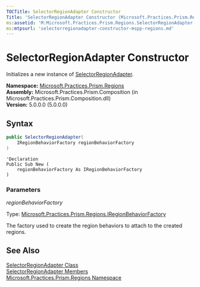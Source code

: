 ```yaml
---
TOCTitle: SelectorRegionAdapter Constructor
Title: 'SelectorRegionAdapter Constructor (Microsoft.Practices.Prism.Regions)'
ms:assetid: 'M:Microsoft.Practices.Prism.Regions.SelectorRegionAdapter.\#ctor(Microsoft.Practices.Prism.Regions.IRegionBehaviorFactory)'
ms:mtpsurl: 'selectorregionadapter-constructor-mspp-regions.md'
---
```



# SelectorRegionAdapter Constructor

Initializes a new instance of [SelectorRegionAdapter](/patterns-practices/reference/selectorregionadapter-class-mspp-regions).

**Namespace:** [Microsoft.Practices.Prism.Regions](/patterns-practices/reference/mspp-regions-namespace)<br/>
**Assembly:** Microsoft.Practices.Prism.Composition (in Microsoft.Practices.Prism.Composition.dll)<br/>
**Version:** 5.0.0.0 (5.0.0.0)

## Syntax

```C#
public SelectorRegionAdapter(
	IRegionBehaviorFactory regionBehaviorFactory
)
```
```VB
'Declaration
Public Sub New ( 
	regionBehaviorFactory As IRegionBehaviorFactory
)
```

### Parameters

_regionBehaviorFactory_

Type: [Microsoft.Practices.Prism.Regions.IRegionBehaviorFactory](/patterns-practices/reference/iregionbehaviorfactory-interface-mspp-regions)

The factory used to create the region behaviors to attach to the created regions.

## See Also

[SelectorRegionAdapter Class](/patterns-practices/reference/selectorregionadapter-class-mspp-regions)<br/>
[SelectorRegionAdapter Members](/patterns-practices/reference/selectorregionadapter-members-mspp-regions)<br/>
[Microsoft.Practices.Prism.Regions Namespace](/patterns-practices/reference/mspp-regions-namespace)<br/>